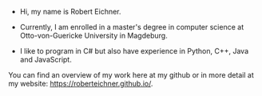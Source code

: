 - Hi, my name is Robert Eichner. 

- Currently, I am enrolled in a master's degree in computer science at Otto-von-Guericke University in Magdeburg. 

- I like to program in C# but also have experience in Python, C++, Java and JavaScript.

You can find an overview of my work here at my github or in more detail at my website: https://roberteichner.github.io/.
